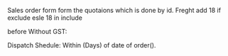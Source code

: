 Sales order form form the quotaions  which is done by id.
Freght add 18 if exclude esle 18 in include

before Without GST:

Dispatch Shedule: Within (Days) of date of order().

